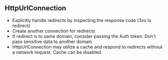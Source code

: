 ## HttpUrlConnection
  * Explicitly handle redirects by inspecting the response code (3xx is redirect)
  * Create another connection for redirects
  * If redirect is to same domain, consider passing the Auth token. Don't pass sensitive data to another domain
  * HttpUrlConnection may utilize a cache and respond to redirects without a network request. Cache can be disabled.
